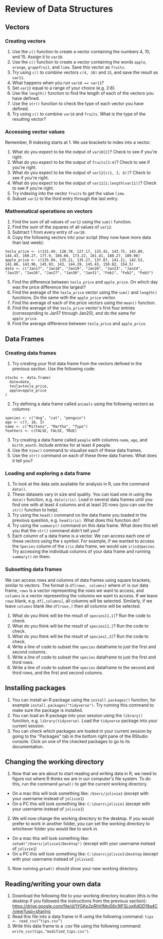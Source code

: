# Review of Data Structures

## Vectors

### Creating vectors

1. Use the `c()` function to create a vector containing the numbers 4, 10, and 15. Assign it to `var10`.
2. Use the `c()` function to create a vector containing the words `apple`, `orange`, `grapefruit`, and `lime`. Save this vector as `fruits`.
3. Try using `c()` to combine vectors `c(4, 10)` and `15`, and save the result as `var11`.  
4. What happens when you run `var10 == var11`?
5. Set `var12` equal to a range of your choice (e.g. 2:8).
6. Use the `length()` function to find the length of each of the vectors you have defined.
7. Use the `str()` function to check the type of each vector you have defined.
8. Try using `c()` to combine `var10` and `fruits`. What is the type of the resulting vector?

### Accessing vector values

Remember, R indexing starts at 1. We use brackets to index into a vector.
1.  What do you expect to be the output of `var10[2]`? Check to see if you're right.
2.  What do you expect to be the output of `fruits[3:4]`? Check to see if you're right.
3.  What do you expect to be the output of `var12[c(1, 3, 6)]`? Check to see if you're right.
4.  What do you expect to be the output of `var11[1:length(var11)]`? Check to see if you're right.
5.  Try indexing into the vector `fruits` to get the value `lime`.
6.  Subset `var12` to the third entry through the last entry.

### Mathematical operations on vectors

1. Find the sum of all values of `var12` using the `sum()` function.
2. Find the sum of the squares of all values of `var12`.
3. Subtract 1 from every entry of `var10`.
4. Copy the following vectors into your script (they now have more data than last week):
```
tesla_price <- c(131.49, 128.78, 127.17, 133.42, 143.75, 143.89, 144.43, 160.27, 177.9, 166.66, 173.22, 181.41, 188.27, 189.98)
apple_price <- c(135.94, 135.21, 135.27, 137.87, 141.11, 142.53, 141.86, 143.96, 145.93, 143, 144.29, 145.43, 150.82, 154.5)
date <- c("Jan17", "Jan18", "Jan19", "Jan20", "Jan23", "Jan24", "Jan25", "Jan26", "Jan27", "Jan30", "Jan31", "Feb1", "Feb2", "Feb3")
```
5. Find the difference between `tesla_price` and `apple_price`. On which day was the price difference the largest?
6. Find the average of the `tesla_price` vector using the `sum()` and `length()` functions. Do the same with the `apple_price` vector.
7. Find the average of each of the price vectors using the `mean()` function.
8. Find the average of the `tesla_price` vector's first four entries (corresopnding to Jan17 through Jan20), and do the same for `apple_price`.
9. Find the average difference between `tesla_price`  and `apple_price`.

## Data Frames

### Creating data frames

1. Try creating your first data frame from the vectors defined in the previous section. Use the following code:

```
stocks <- data.frame(
  date=date,
  tesla=tesla_price,
  apple=apple_price
)
```
2. Try defining a data frame called `animals` using the following vectors as columns:

```
species <- c("dog", "cat", "penguin")
age <- c(7, 10, 3)
name <- c("Mittens", "Martha", "Typo")
feathers <- c(FALSE, FALSE, TRUE)
```
3. Try creating a data frame called `people` with columns `name`, `age`, and `birth_month`. Include entries for at least 4 people.
4. Use the `View()` command to visualize each of these data frames.
5. Use the `str()` command on each of these three data frames. What does it tell you?

### Loading and exploring a data frame

1. To look at the data sets available for analysis in R, use the command `data()`. 
2. These datasets vary in size and quality. You can load one in using the `data()` function, e.g. `data(iris)`. Load in several data frames until you find one with at least 4 columns and at least 20 rows (you can use the `str()` function to help). 
3. Try using the `head()` command on the data frame you loaded in the previous question, e.g. `head(iris)`. What does this function do?
4. Try using the `summary()` command on this data frame. What does this tell you that the `str()` command didn't tell you?
5. Each column of a data frame is a vector. We can access each one of these vectors using the `$` symbol. For example, if we wanted to access the `Species` column of the `iris` data frame, we would use `iris$Species`. Try accessing the individual columns of your data frame and running `summary()` on them.

### Subsetting data frames

We can access rows and columns of data frames using square brackets, similar to vectors. The format is `df[rows, columns]` where `df` is our data frame, `rows` is a vector representing the rows we want to access, and `columns` is a vector representing the columns we want to access. If we leave `rows` blank, e.g. `df[,columns]`, all columns will be selected. Similarly, if we leave `columns` blank like `df[rows,]` then all columns will be selected.

1. What do you think will be the result of `species[1,1]`? Run the code to check.
2. What do you think will be the result of `species[2,]`? Run the code to check.
3. What do you think will be the result of `species[,3]`? Run the code to check.
4. Write a line of code to subset the `species` dataframe to just the first and second columns.
5. Write a line of code to subset the `species` dataframe to just the first and third rows.
6. Write a line of code to subset the `species` dataframe to the second and third rows, and the first and second columns.

## Installing packages

1. You can install an R package using the `install.packages()` function, for example `install.packages("tidyverse")`. Try running this command to make sure the package is installed.
2. You can load an R package into your session using the `library()` function, e.g. `library(tidyverse)`. Load the `tidyverse` package into your current session.
3. You can check which packages are loaded in your current session by going to the "Packages" tab in the bottom right pane of the RStudio console. Click on one of the checked packages to go to its documentation.

## Changing the working directory

1. Now that we are about to start reading and writing data in R, we need to figure out where R thinks we are in our computer's file system. To do this, run the command `getwd()` to get the current working directory.
  * On a mac this will look something like: `/Users/jolivie1` (except with your username instead of `jolivie1`)
  * On a PC this will look something like: `C:\Users\jolivie1` (except with your username instead of `jolivie1`)
2. We will now change the working directory to the desktop. If you would prefer to work in another folder, you can set the working directory to whichever folder you would like to work in.
  * On a mac this will look something like: `setwd("/Users/jolivie1/Desktop")` (except with your username instead of `jolivie1`)
  * On a PC this will look something like: `C:\Users\jolivie1\Desktop` (except with your username instead of `jolivie1`)
3. Now running `getwd()` should show your new working directory.
 

## Reading/writing your own data

1. Download the following file to your working directory location (this is the desktop if you followed the instructions from the previous section): https://drive.google.com/file/d/1YGKp2pRhVINto56c9lFSLoxKdGD19a4C/view?usp=sharing 
2. Read this file into a data frame in R using the following command: `tips <- read_csv(“tips.csv”)`
3. Write this data frame to a .csv file using the following command: `write_csv(tips,"modified_tips.csv")`.



